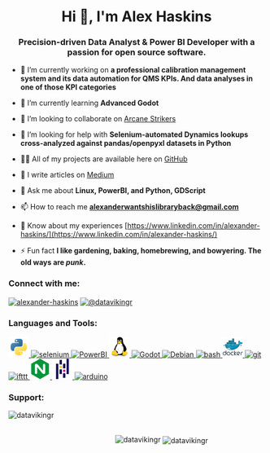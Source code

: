 <h1 align="center">Hi 👋, I'm Alex Haskins</h1>
<h3 align="center">Precision-driven Data Analyst & Power BI Developer with a passion for open source software.</h3>

- 🔭 I’m currently working on **a professional calibration management system and its data automation for QMS KPIs. And data analyses in one of those KPI categories**

- 🌱 I’m currently learning **Advanced Godot**

- 👯 I’m looking to collaborate on [Arcane Strikers](https://github.com/datavikingr/arcanearena)

- 🤝 I’m looking for help with **Selenium-automated Dynamics lookups cross-analyzed against pandas/openpyxl datasets in Python**

- 👨‍💻 All of my projects are available here on [GitHub](https://github.com/datavikingr)

- 📝 I write articles on [Medium](https://medium.com/@datavikingr)

- 💬 Ask me about **Linux, PowerBI, and Python, GDScript**

- 📫 How to reach me **alexanderwantshislibraryback@gmail.com**

- 📄 Know about my experiences [https://www.linkedin.com/in/alexander-haskins/](https://www.linkedin.com/in/alexander-haskins/)

- ⚡ Fun fact **I like gardening, baking, homebrewing, and bowyering. The old ways are *punk*.**

<h3 align="left">Connect with me:</h3>
<p align="left">
<a href="https://linkedin.com/in/alexander-haskins" target="blank"><img align="center" src="https://raw.githubusercontent.com/rahuldkjain/github-profile-readme-generator/master/src/images/icons/Social/linked-in-alt.svg" alt="alexander-haskins" height="30" width="40" /></a>
<a href="https://medium.com/@datavikingr" target="blank"><img align="center" src="https://raw.githubusercontent.com/rahuldkjain/github-profile-readme-generator/master/src/images/icons/Social/medium.svg" alt="@datavikingr" height="30" width="40" /></a>
</p>

<h3 align="left">Languages and Tools:</h3>
<p align="left"> <a href="https://www.python.org" target="_blank" rel="noreferrer"> <img src="https://raw.githubusercontent.com/devicons/devicon/master/icons/python/python-original.svg" alt="python" width="40" height="40"/> </a> <a href="https://www.selenium.dev" target="_blank" rel="noreferrer"> <img src="https://raw.githubusercontent.com/detain/svg-logos/780f25886640cef088af994181646db2f6b1a3f8/svg/selenium-logo.svg" alt="selenium" width="40" height="40"/> </a> <a href="https://app.powerbi.com/" target="_blank" rel="noreferrer"> <img src="https://upload.wikimedia.org/wikipedia/commons/thumb/c/cf/New_Power_BI_Logo.svg/600px-New_Power_BI_Logo.svg.png?20210102182532" alt="PowerBI" width="40" height="40"/> </a> <a href="https://www.linux.org/" target="_blank" rel="noreferrer"> <img src="https://raw.githubusercontent.com/devicons/devicon/master/icons/linux/linux-original.svg" alt="linux" width="40" height="40"/> </a> <a href="https://godotengine.org/" target="_blank" rel="noreferrer"> <img src="https://upload.wikimedia.org/wikipedia/commons/thumb/6/6a/Godot_icon.svg/600px-Godot_icon.svg.png" alt="Godot" width="40" height="40"/> </a> <a href="https://www.debian.org/" target="_blank" rel="noreferrer"> <img src="https://upload.wikimedia.org/wikipedia/commons/thumb/6/66/Openlogo-debianV2.svg/484px-Openlogo-debianV2.svg.png" alt="Debian" width="40" height="40"/> </a> <a href="https://www.gnu.org/software/bash/" target="_blank" rel="noreferrer"> <img src="https://www.vectorlogo.zone/logos/gnu_bash/gnu_bash-icon.svg" alt="bash" width="40" height="40"/> </a> <a href="https://www.docker.com/" target="_blank" rel="noreferrer"> <img src="https://raw.githubusercontent.com/devicons/devicon/master/icons/docker/docker-original-wordmark.svg" alt="docker" width="40" height="40"/> </a> <a href="https://git-scm.com/" target="_blank" rel="noreferrer"> <img src="https://www.vectorlogo.zone/logos/git-scm/git-scm-icon.svg" alt="git" width="40" height="40"/> </a> <a href="https://ifttt.com/" target="_blank" rel="noreferrer"> <img src="https://www.vectorlogo.zone/logos/ifttt/ifttt-ar21.svg" alt="ifttt" width="40" height="40"/> </a>  <a href="https://www.nginx.com" target="_blank" rel="noreferrer"> <img src="https://raw.githubusercontent.com/devicons/devicon/master/icons/nginx/nginx-original.svg" alt="nginx" width="40" height="40"/> </a> <a href="https://pandas.pydata.org/" target="_blank" rel="noreferrer"> <img src="https://raw.githubusercontent.com/devicons/devicon/2ae2a900d2f041da66e950e4d48052658d850630/icons/pandas/pandas-original.svg" alt="pandas" width="40" height="40"/> </a> <a href="https://www.arduino.cc/" target="_blank" rel="noreferrer"> <img src="https://cdn.worldvectorlogo.com/logos/arduino-1.svg" alt="arduino" width="40" height="40"/> </a> </p>

<h3 align="left">Support:</h3>
<p><a href="https://www.buymeacoffee.com/datavikingr"> <img align="left" src="https://cdn.buymeacoffee.com/buttons/v2/default-yellow.png" height="50" width="210" alt="datavikingr" /></a></p>

<br><br>

<p><img align="left" src="https://github-readme-stats.vercel.app/api/top-langs?username=datavikingr&show_icons=true&locale=en&layout=compact" alt="datavikingr" /></p>

<p>&nbsp;<img align="center" src="https://github-readme-stats.vercel.app/api?username=datavikingr&show_icons=true&locale=en" alt="datavikingr" /></p>
